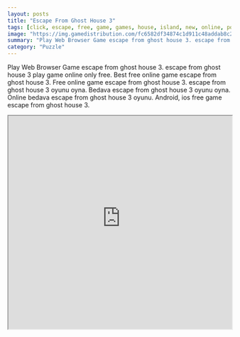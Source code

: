 ```yaml
---
layout: posts
title: "Escape From Ghost House 3"
tags: [click, escape, free, game, games, house, island, new, online, point, room, top10newgames, walkthrough, jail, free, online, games, oyna, game, free, games, play, play, games]
image: "https://img.gamedistribution.com/fc6582df34874c1d911c48addab8c2f8.jpg"
summary: "Play Web Browser Game escape from ghost house 3. escape from ghost house 3 play game online only free. Best free online game escape from ghost house 3. Free online game escape from ghost house 3. escape from ghost house 3 oyunu oyna. Bedava escape from ghost house 3 oyunu oyna. Online bedava escape from ghost house 3 oyunu. Android, ios free game escape from ghost house 3."
category: "Puzzle"
---
```


Play Web Browser Game escape from ghost house 3. escape from ghost house 3 play game online only free. Best free online game escape from ghost house 3. Free online game escape from ghost house 3. escape from ghost house 3 oyunu oyna. Bedava escape from ghost house 3 oyunu oyna. Online bedava escape from ghost house 3 oyunu. Android, ios free game escape from ghost house 3.

<iframe width="100%" height="480px;" src="https://flash.gamedistribution.com?game=fc6582df34874c1d911c48addab8c2f8"></iframe>